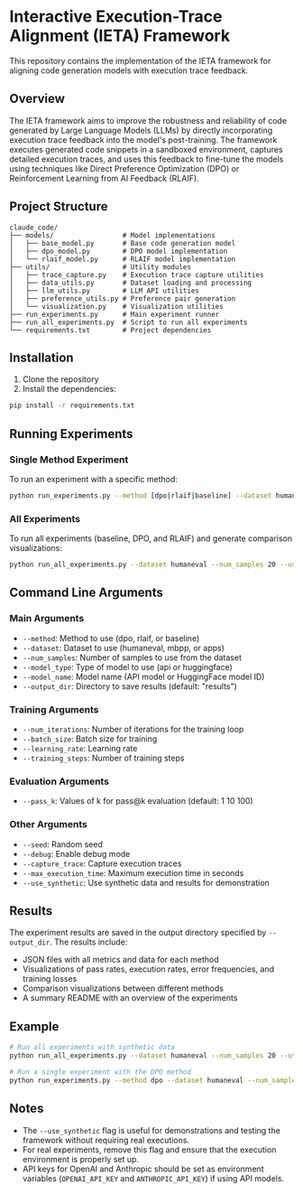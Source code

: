 # Interactive Execution-Trace Alignment (IETA) Framework

This repository contains the implementation of the IETA framework for aligning code generation models with execution trace feedback.

## Overview

The IETA framework aims to improve the robustness and reliability of code generated by Large Language Models (LLMs) by directly incorporating execution trace feedback into the model's post-training. The framework executes generated code snippets in a sandboxed environment, captures detailed execution traces, and uses this feedback to fine-tune the models using techniques like Direct Preference Optimization (DPO) or Reinforcement Learning from AI Feedback (RLAIF).

## Project Structure

```
claude_code/
├── models/                 # Model implementations
│   ├── base_model.py       # Base code generation model
│   ├── dpo_model.py        # DPO model implementation
│   └── rlaif_model.py      # RLAIF model implementation
├── utils/                  # Utility modules
│   ├── trace_capture.py    # Execution trace capture utilities
│   ├── data_utils.py       # Dataset loading and processing
│   ├── llm_utils.py        # LLM API utilities
│   ├── preference_utils.py # Preference pair generation
│   └── visualization.py    # Visualization utilities
├── run_experiments.py      # Main experiment runner
├── run_all_experiments.py  # Script to run all experiments
└── requirements.txt        # Project dependencies
```

## Installation

1. Clone the repository
2. Install the dependencies:

```bash
pip install -r requirements.txt
```

## Running Experiments

### Single Method Experiment

To run an experiment with a specific method:

```bash
python run_experiments.py --method [dpo|rlaif|baseline] --dataset humaneval --num_samples 20 --use_synthetic
```

### All Experiments

To run all experiments (baseline, DPO, and RLAIF) and generate comparison visualizations:

```bash
python run_all_experiments.py --dataset humaneval --num_samples 20 --use_synthetic
```

## Command Line Arguments

### Main Arguments

- `--method`: Method to use (dpo, rlaif, or baseline)
- `--dataset`: Dataset to use (humaneval, mbpp, or apps)
- `--num_samples`: Number of samples to use from the dataset
- `--model_type`: Type of model to use (api or huggingface)
- `--model_name`: Model name (API model or HuggingFace model ID)
- `--output_dir`: Directory to save results (default: "results")

### Training Arguments

- `--num_iterations`: Number of iterations for the training loop
- `--batch_size`: Batch size for training
- `--learning_rate`: Learning rate
- `--training_steps`: Number of training steps

### Evaluation Arguments

- `--pass_k`: Values of k for pass@k evaluation (default: 1 10 100)

### Other Arguments

- `--seed`: Random seed
- `--debug`: Enable debug mode
- `--capture_trace`: Capture execution traces
- `--max_execution_time`: Maximum execution time in seconds
- `--use_synthetic`: Use synthetic data and results for demonstration

## Results

The experiment results are saved in the output directory specified by `--output_dir`. The results include:

- JSON files with all metrics and data for each method
- Visualizations of pass rates, execution rates, error frequencies, and training losses
- Comparison visualizations between different methods
- A summary README with an overview of the experiments

## Example

```bash
# Run all experiments with synthetic data
python run_all_experiments.py --dataset humaneval --num_samples 20 --use_synthetic --output_dir results

# Run a single experiment with the DPO method
python run_experiments.py --method dpo --dataset humaneval --num_samples 20 --use_synthetic --output_dir results
```

## Notes

- The `--use_synthetic` flag is useful for demonstrations and testing the framework without requiring real executions.
- For real experiments, remove this flag and ensure that the execution environment is properly set up.
- API keys for OpenAI and Anthropic should be set as environment variables (`OPENAI_API_KEY` and `ANTHROPIC_API_KEY`) if using API models.